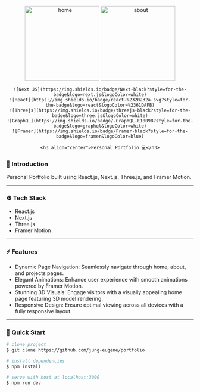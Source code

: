 <div align="center">
    <p float="left">
    <img height="200" alt="home" src="https://github.com/jung-eugene/portfolio/assets/114817519/6b660732-53f0-4a3e-ad1b-87b1c2631ef0">
    <img height="200" alt="about" src="https://github.com/jung-eugene/portfolio/assets/114817519/90927221-a09e-43f7-82c7-69bb56c8f517">
    </p>

    ![Next JS](https://img.shields.io/badge/Next-black?style=for-the-badge&logo=next.js&logoColor=white)
    ![React](https://img.shields.io/badge/react-%2320232a.svg?style=for-the-badge&logo=react&logoColor=%2361DAFB)
    ![Threejs](https://img.shields.io/badge/threejs-black?style=for-the-badge&logo=three.js&logoColor=white)
    ![GraphQL](https://img.shields.io/badge/-GraphQL-E10098?style=for-the-badge&logo=graphql&logoColor=white)
    ![Framer](https://img.shields.io/badge/Framer-black?style=for-the-badge&logo=framer&logoColor=blue)

    <h3 align="center">Personal Portfolio 💻</h3>

</div>

### <a name="introduction">🌱 Introduction</a>

Personal Portfolio built using React.js, Next.js, Three.js, and Framer Motion.

---

### <a name="tech-stack">⚙️ Tech Stack</a>

- React.js
- Next.js
- Three.js
- Framer Motion

---

### <a name="features">⚡️ Features</a>

- Dynamic Page Navigation: Seamlessly navigate through home, about, and projects pages.
- Elegant Animations: Enhance user experience with smooth animations powered by Framer Motion.
- Stunning 3D Visuals: Engage visitors with a visually appealing home page featuring 3D model rendering.
- Responsive Design: Ensure optimal viewing across all devices with a fully responsive layout.

---

### <a name="quick-start">🏁 Quick Start</a>

```bash
# clone project
$ git clone https://github.com/jung-eugene/portfolio

# install dependencies
$ npm install

# serve with host at localhost:3000
$ npm run dev
```
